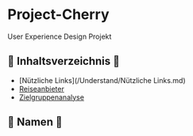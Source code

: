 # Project-Cherry
User Experience Design Projekt

## :link: Inhaltsverzeichnis :link:

- [Nützliche Links](/Understand/Nützliche Links.md)
- [Reiseanbieter](/Understand/Reiseanbieter.md)
- [Zielgruppenanalyse](/Understand/Zielgruppenanalyse.md)

## 📖 Namen 📖
